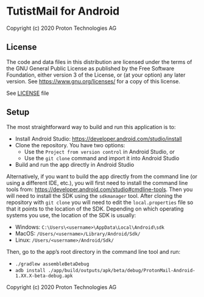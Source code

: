 
# TutistMail for Android

Copyright (c) 2020 Proton Technologies AG

## License

The code and data files in this distribution are licensed under the terms of the GNU General Public License as published by the Free Software Foundation, either version 3 of the License, or (at your option) any later version. See <https://www.gnu.org/licenses/> for a copy of this license.

See [LICENSE](LICENSE) file

## Setup

The most straightforward way to build and run this application is to:

- Install Android Studio: https://developer.android.com/studio/install
- Clone the repository. You have two options:
	- Use the `Project from version control` in Android Studio, or
	- Use the `git clone` command and import it into Android Studio
- Build and run the app directly in Android Studio

Alternatively, if you want to build the app directly from the command line (or using a different IDE, etc.), you will first need to install the command line tools from: https://developer.android.com/studio#cmdline-tools. Then you will need to install the SDK using the `sdkmanager` tool. After cloning the repository with `git clone` you will need to edit the `local.properties` file so that it points to the location of the SDK. Depending on which operating systems you use, the location of the SDK is usually:

- Windows: `C:\Users\<username>\AppData\Local\Android\sdk`
- MacOS: `/Users/<username>/Library/Android/Sdk/`
- Linux: `/Users/<username>/Android/Sdk/`

Then, go to the app’s root directory in the command line tool and run:

- `./gradlew assembleBetaDebug`
- `adb install ./app/build/outputs/apk/beta/debug/ProtonMail-Android-1.XX.X-beta-debug.apk`

Copyright (c) 2020 Proton Technologies AG

